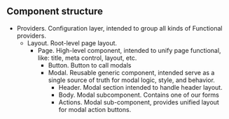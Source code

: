 ## Component structure
* Providers. Configuration layer, intended to group all kinds of Functional providers.
  * Layout. Root-level page layout.
    * Page. High-level component, intended to unify page functional, like: title, meta control, layout, etc.
      * Button. Button to call modals
      * Modal. Reusable generic component, intended serve as a single source of truth for modal logic, style, and behavior.
        * Header. Modal section intended to handle header layout.
        * Body. Modal subcomponent. Contains one of our forms
        * Actions. Modal sub-component, provides unified layout for modal action buttons.
